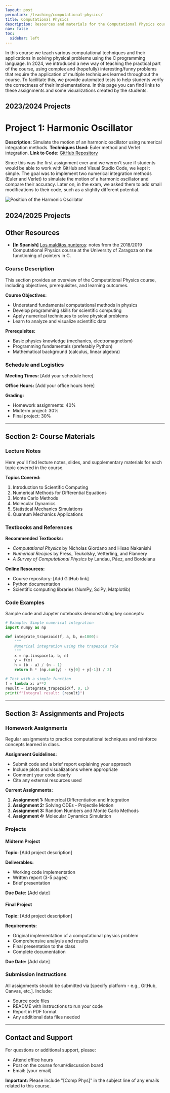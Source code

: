 ```yaml
---
layout: post
permalink: /teaching/computational-physics/
title: Computational Physics
description: Resources and materials for the Computational Physics course
nav: false
toc:
  sidebar: left
---
```


In this course we teach various computational techniques and their applications in solving physical problems using the C programming language. In 2024, we introduced a new way of teaching the practical part of the course, using complex and (hopefully) interesting/funny problems that require the application of multiple techniques learned throughout the course. To facilitate this, we provide automated tests to help students verify the correctness of their implementations. In this page you can find links to these assignments and some visualizations created by the students.

## 2023/2024 Projects

# Project 1: Harmonic Oscillator

**Description:** Simulate the motion of an harmonic oscillator using numerical integration methods.
**Techniques Used:** Euler method and Verlet integration.
**Link to Code:** [GitHub Repository](https://github.com/aaleta/2024_1_oscilador)

Since this was the first assignment ever and we weren't sure if students would be able to work with GitHub and Visual Studio Code, we kept it simple. The goal was to implement two numerical integration methods (Euler and Verlet) to simulate the motion of a harmonic oscillator and compare their accuracy. Later on, in the exam, we asked them to add small modifications to their code, such as a slighlty different potential.

![Position of the Harmonic Oscillator](/assets/img/2024/position.gif)

## 2024/2025 Projects

## Other Resources

* **[In Spanish]** [Los malditos punteros](/assets/pdf/Punteros.pdf): notes from the 2018/2019 Computational Physics course at the University of Zaragoza on the functioning of pointers in C.

### Course Description

This section provides an overview of the Computational Physics course, including objectives, prerequisites, and learning outcomes.

**Course Objectives:**
- Understand fundamental computational methods in physics
- Develop programming skills for scientific computing
- Apply numerical techniques to solve physical problems
- Learn to analyze and visualize scientific data

**Prerequisites:**
- Basic physics knowledge (mechanics, electromagnetism)
- Programming fundamentals (preferably Python)
- Mathematical background (calculus, linear algebra)

### Schedule and Logistics

**Meeting Times:** [Add your schedule here]

**Office Hours:** [Add your office hours here]

**Grading:**
- Homework assignments: 40%
- Midterm project: 30%
- Final project: 30%

---

## Section 2: Course Materials

### Lecture Notes

Here you'll find lecture notes, slides, and supplementary materials for each topic covered in the course.

**Topics Covered:**
1. Introduction to Scientific Computing
2. Numerical Methods for Differential Equations
3. Monte Carlo Methods
4. Molecular Dynamics
5. Statistical Mechanics Simulations
6. Quantum Mechanics Applications

### Textbooks and References

**Recommended Textbooks:**
- *Computational Physics* by Nicholas Giordano and Hisao Nakanishi
- *Numerical Recipes* by Press, Teukolsky, Vetterling, and Flannery
- *A Survey of Computational Physics* by Landau, Páez, and Bordeianu

**Online Resources:**
- Course repository: [Add GitHub link]
- Python documentation
- Scientific computing libraries (NumPy, SciPy, Matplotlib)

### Code Examples

Sample code and Jupyter notebooks demonstrating key concepts:

```python
# Example: Simple numerical integration
import numpy as np

def integrate_trapezoid(f, a, b, n=1000):
    """
    Numerical integration using the trapezoid rule
    """
    x = np.linspace(a, b, n)
    y = f(x)
    h = (b - a) / (n - 1)
    return h * (np.sum(y) - (y[0] + y[-1]) / 2)

# Test with a simple function
f = lambda x: x**2
result = integrate_trapezoid(f, 0, 1)
print(f"Integral result: {result}")
```

---

## Section 3: Assignments and Projects

### Homework Assignments

Regular assignments to practice computational techniques and reinforce concepts learned in class.

**Assignment Guidelines:**
- Submit code and a brief report explaining your approach
- Include plots and visualizations where appropriate
- Comment your code clearly
- Cite any external resources used

**Current Assignments:**
1. **Assignment 1:** Numerical Differentiation and Integration
2. **Assignment 2:** Solving ODEs - Projectile Motion
3. **Assignment 3:** Random Numbers and Monte Carlo Methods
4. **Assignment 4:** Molecular Dynamics Simulation

### Projects

#### Midterm Project

**Topic:** [Add project description]

**Deliverables:**
- Working code implementation
- Written report (3-5 pages)
- Brief presentation

**Due Date:** [Add date]

#### Final Project

**Topic:** [Add project description]

**Requirements:**
- Original implementation of a computational physics problem
- Comprehensive analysis and results
- Final presentation to the class
- Complete documentation

**Due Date:** [Add date]

### Submission Instructions

All assignments should be submitted via [specify platform - e.g., GitHub, Canvas, etc.]. Include:
- Source code files
- README with instructions to run your code
- Report in PDF format
- Any additional data files needed

---

## Contact and Support

For questions or additional support, please:
- Attend office hours
- Post on the course forum/discussion board
- Email: [your email]

**Important:** Please include "[Comp Phys]" in the subject line of any emails related to this course.

